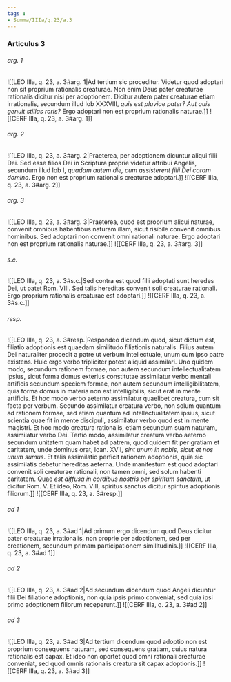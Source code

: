 ```yaml
---
tags : 
- Summa/IIIa/q.23/a.3
---
```


### Articulus 3

###### arg. 1
![[LEO IIIa, q. 23, a. 3#arg. 1|Ad tertium sic proceditur. Videtur quod adoptari non sit proprium rationalis creaturae. Non enim Deus pater creaturae rationalis dicitur nisi per adoptionem. Dicitur autem pater creaturae etiam irrationalis, secundum illud Iob XXXVIII, *quis est pluviae pater? Aut quis genuit stillas roris?* Ergo adoptari non est proprium rationalis naturae.]]
![[CERF IIIa, q. 23, a. 3#arg. 1]]

###### arg. 2
![[LEO IIIa, q. 23, a. 3#arg. 2|Praeterea, per adoptionem dicuntur aliqui filii Dei. Sed esse filios Dei in Scriptura proprie videtur attribui Angelis, secundum illud Iob I, *quadam autem die, cum assisterent filii Dei coram domino*. Ergo non est proprium rationalis creaturae adoptari.]]
![[CERF IIIa, q. 23, a. 3#arg. 2]]

###### arg. 3
![[LEO IIIa, q. 23, a. 3#arg. 3|Praeterea, quod est proprium alicui naturae, convenit omnibus habentibus naturam illam, sicut risibile convenit omnibus hominibus. Sed adoptari non convenit omni rationali naturae. Ergo adoptari non est proprium rationalis naturae.]]
![[CERF IIIa, q. 23, a. 3#arg. 3]]

###### s.c.
![[LEO IIIa, q. 23, a. 3#s.c.|Sed contra est quod filii adoptati sunt heredes Dei, ut patet Rom. VIII. Sed talis hereditas convenit soli creaturae rationali. Ergo proprium rationalis creaturae est adoptari.]]
![[CERF IIIa, q. 23, a. 3#s.c.]]

###### resp.
![[LEO IIIa, q. 23, a. 3#resp.|Respondeo dicendum quod, sicut dictum est, filiatio adoptionis est quaedam similitudo filiationis naturalis. Filius autem Dei naturaliter procedit a patre ut verbum intellectuale, unum cum ipso patre existens. Huic ergo verbo tripliciter potest aliquid assimilari. Uno quidem modo, secundum rationem formae, non autem secundum intellectualitatem ipsius, sicut forma domus exterius constitutae assimilatur verbo mentali artificis secundum speciem formae, non autem secundum intelligibilitatem, quia forma domus in materia non est intelligibilis, sicut erat in mente artificis. Et hoc modo verbo aeterno assimilatur quaelibet creatura, cum sit facta per verbum. Secundo assimilatur creatura verbo, non solum quantum ad rationem formae, sed etiam quantum ad intellectualitatem ipsius, sicut scientia quae fit in mente discipuli, assimilatur verbo quod est in mente magistri. Et hoc modo creatura rationalis, etiam secundum suam naturam, assimilatur verbo Dei. Tertio modo, assimilatur creatura verbo aeterno secundum unitatem quam habet ad patrem, quod quidem fit per gratiam et caritatem, unde dominus orat, Ioan. XVII, *sint unum in nobis, sicut et nos unum sumus*. Et talis assimilatio perficit rationem adoptionis, quia sic assimilatis debetur hereditas aeterna. Unde manifestum est quod adoptari convenit soli creaturae rationali, non tamen omni, sed solum habenti caritatem. Quae *est diffusa in cordibus nostris per spiritum sanctum*, ut dicitur Rom. V. Et ideo, Rom. VIII, spiritus sanctus dicitur spiritus adoptionis filiorum.]]
![[CERF IIIa, q. 23, a. 3#resp.]]

###### ad 1
![[LEO IIIa, q. 23, a. 3#ad 1|Ad primum ergo dicendum quod Deus dicitur pater creaturae irrationalis, non proprie per adoptionem, sed per creationem, secundum primam participationem similitudinis.]]
![[CERF IIIa, q. 23, a. 3#ad 1]]

###### ad 2
![[LEO IIIa, q. 23, a. 3#ad 2|Ad secundum dicendum quod Angeli dicuntur filii Dei filiatione adoptionis, non quia ipsis primo conveniat, sed quia ipsi primo adoptionem filiorum receperunt.]]
![[CERF IIIa, q. 23, a. 3#ad 2]]

###### ad 3
![[LEO IIIa, q. 23, a. 3#ad 3|Ad tertium dicendum quod adoptio non est proprium consequens naturam, sed consequens gratiam, cuius natura rationalis est capax. Et ideo non oportet quod omni rationali creaturae conveniat, sed quod omnis rationalis creatura sit capax adoptionis.]]
![[CERF IIIa, q. 23, a. 3#ad 3]]


